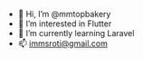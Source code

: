 - 👋 Hi, I’m @mmtopbakery
- 👀 I’m interested in Flutter
- 🌱 I’m currently learning Laravel
- 📫 immsroti@gmail.com

<!---
mmtopbakery/mmtopbakery is a ✨ special ✨ repository because its `README.md` (this file) appears on your GitHub profile.
You can click the Preview link to take a look at your changes.
--->
